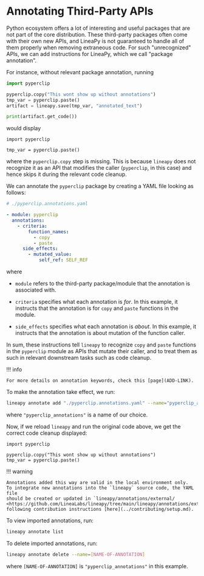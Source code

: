 # Annotating Third-Party APIs

Python ecosystem offers a lot of interesting and useful packages that are not part of the core distribution.
These third-party packages often come with their own new APIs, and LineaPy is not guaranteed to handle all
of them properly when removing extraneous code. For such "unrecognized" APIs, we can add
instructions for LineaPy, which we call "package annotation".

For instance, without relevant package annotation, running

```python
import pyperclip

pyperclip.copy("This wont show up without annotations")
tmp_var = pyperclip.paste()
artifact = lineapy.save(tmp_var, "annotated_text")

print(artifact.get_code())
```

would display

```
import pyperclip

tmp_var = pyperclip.paste()
```

where the `pyperclip.copy` step is missing. This is because `lineapy` does not recognize it
as an API that modifies the caller (`pyperclip`, in this case) and hence skips it
during the relevant code cleanup.

We can annotate the `pyperclip` package by creating a YAML file looking as follows:

```yaml
# ./pyperclip.annotations.yaml

- module: pyperclip
  annotations:
    - criteria:
        function_names:
          - copy
          - paste
      side_effects:
        - mutated_value:
            self_ref: SELF_REF
```

where

* `module` refers to the third-party package/module that the annotation is associated with.

* `criteria` specifies what each annotation is *for*. In this example, it instructs that the annotation is for `copy` and `paste` functions in the module.

* `side_effects` specifies what each annotation is *about*. In this example, it instructs that the annotation is about mutation of the function caller.

In sum, these instructions tell `lineapy` to recognize `copy` and `paste` functions in the `pyperclip` module
as APIs that mutate their caller, and to treat them as such in relevant downstream tasks such as code cleanup.

!!! info

    For more details on annotation keywords, check this [page](ADD-LINK).

To make the annotation take effect, we run:

```bash
lineapy annotate add "./pyperclip.annotations.yaml" --name="pyperclip_annotations" 
```

where `"pyperclip_annotations"` is a name of our choice.

Now, if we reload `lineapy` and run the original code above, we get the correct code cleanup displayed:

```
import pyperclip

pyperclip.copy("This wont show up without annotations")
tmp_var = pyperclip.paste()
```

!!! warning

    Annotations added this way are valid in the local environment only.
    To integrate new annotations into the `lineapy` source code, the YAML file
    should be created or updated in `lineapy/annotations/external/ <https://github.com/LineaLabs/lineapy/tree/main/lineapy/annotations/external>`_,
    following contribution instructions [here](../contributing/setup.md).

To view imported annotations, run:

```bash
lineapy annotate list
```

To delete imported annotations, run:

```bash
lineapy annotate delete --name=[NAME-OF-ANNOTATION]
```

where `[NAME-OF-ANNOTATION]` is `"pyperclip_annotations"` in this example.
